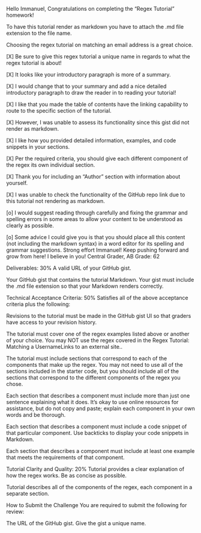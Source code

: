 Hello Immanuel, Congratulations on completing the “Regex Tutorial” homework! 

To have this tutorial render as markdown you have to attach the .md file extension to the file name. 

Choosing the regex tutorial on matching an email address is a great choice. 

[X] Be sure to give this regex tutorial a unique name in regards to what the regex tutorial is about!

[X] It looks like your introductory paragraph is more of a summary. 

[X] I would change that to your summary and add a nice detailed introductory paragraph to draw the reader in to reading your tutorial! 

[X] I like that you made the table of contents have the linking capability to route to the specific section of the tutorial. 

[X] However, I was unable to assess its functionality since this gist did not render as markdown. 

[X] I like how you provided detailed information, examples, and code snippets in your sections. 

[X] Per the required criteria, you should give each different component of the regex its own individual section. 

[X] Thank you for including an “Author” section with information about yourself. 

[X] I was unable to check the functionality of the GitHub repo link due to this tutorial not rendering as markdown.

[o] I would suggest reading through carefully and fixing the grammar and spelling errors in some areas to allow your content to be understood as clearly as possible. 
 
[o] Some advice I could give you is that you should place all this content (not including the markdown syntax) in a word editor for its spelling and grammar suggestions. Strong effort Immanuel! Keep pushing forward and grow from here! I believe in you! Central Grader, AB Grade: 62




Deliverables: 30%
A valid URL of your GitHub gist.

Your GitHub gist that contains the tutorial Markdown. Your gist must include the .md file extension so that your Markdown renders correctly.

Technical Acceptance Criteria: 50%
Satisfies all of the above acceptance criteria plus the following:

Revisions to the tutorial must be made in the GitHub gist UI so that graders have access to your revision history.

The tutorial must cover one of the regex examples listed above or another of your choice. You may NOT use the regex covered in the Regex Tutorial: Matching a UsernameLinks to an external site..

The tutorial must include sections that correspond to each of the components that make up the regex. You may not need to use all of the sections included in the starter code, but you should include all of the sections that correspond to the different components of the regex you chose.

Each section that describes a component must include more than just one sentence explaining what it does. It’s okay to use online resources for assistance, but do not copy and paste; explain each component in your own words and be thorough.

Each section that describes a component must include a code snippet of that particular component. Use backticks to display your code snippets in Markdown.

Each section that describes a component must include at least one example that meets the requirements of that component.

Tutorial Clarity and Quality: 20%
Tutorial provides a clear explanation of how the regex works. Be as concise as possible.

Tutorial describes all of the components of the regex, each component in a separate section.

How to Submit the Challenge
You are required to submit the following for review:

The URL of the GitHub gist. Give the gist a unique name.